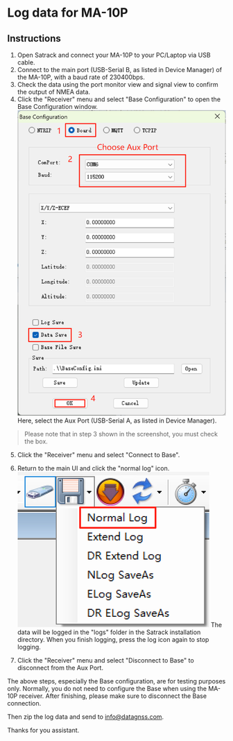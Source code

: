 # Log data for MA-10P

## Instructions

1. Open Satrack and connect your MA-10P to your PC/Laptop via USB cable.
2. Connect to the main port (USB-Serial B, as listed in Device Manager) of the MA-10P, with a baud rate of 230400bps.
3. Check the data using the port monitor view and signal view to confirm the output of NMEA data.
4. Click the "Receiver" menu and select "Base Configuration" to open the Base Configuration window.
![Base Config](../../../images/ppp/satrack-receiver-base-config-2.png)
Here, select the Aux Port (USB-Serial A, as listed in Device Manager).
> Please note that in step 3 shown in the screenshot, you must check the box.

5. Click the "Receiver" menu and select "Connect to Base".

6. Return to the main UI and click the "normal log" icon.
![normal log](../../../images/ppp/satrack-normal-log.png)
The data will be logged in the "logs" folder in the Satrack installation directory.
When you finish logging, press the log icon again to stop logging.

7. Click the "Receiver" menu and select "Disconnect to Base" to disconnect from the Aux Port.

The above steps, especially the Base configuration, are for testing purposes only. Normally, you do not need to configure the Base when using the MA-10P receiver. After finishing, please make sure to disconnect the Base connection.

Then zip the log data and send to info@datagnss.com.

Thanks for you assistant.